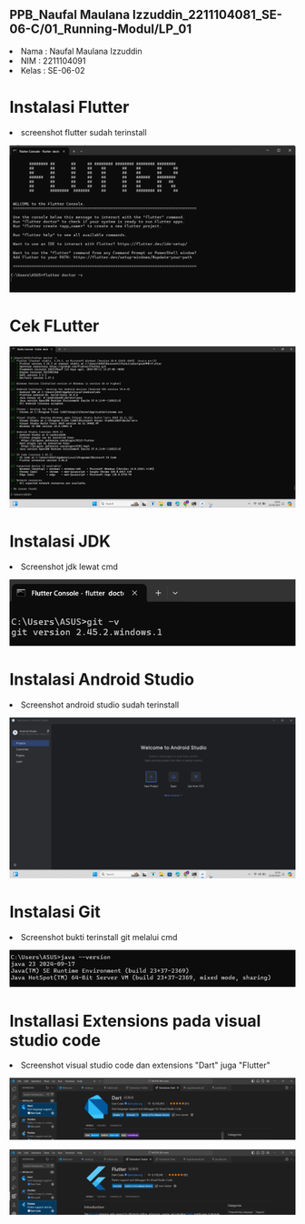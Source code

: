 
## PPB_Naufal Maulana Izzuddin_2211104081_SE-06-C/01_Running-Modul/LP_01

<li> Nama   : Naufal Maulana Izzuddin
<li> NIM    : 2211104091
<li> Kelas  : SE-06-02

# Instalasi Flutter
<li> screenshot flutter sudah terinstall

![image](img/flutter.png)

# Cek FLutter

![image](img/cek_flutter.png)

# Instalasi JDK
<li> Screenshot jdk lewat cmd

![image](img/jdk.png)

# Instalasi Android Studio
<li> Screenshot android studio sudah terinstall

![image](img/android_studio.png)

# Instalasi Git
<li> Screenshot bukti terinstall git melalui cmd

![image](img/git.png)

# Installasi Extensions pada visual studio code
<li> Screenshot visual studio code dan extensions "Dart" juga "Flutter"

![image](img/ekstension_dart.png)
<br>

![image](img/ekstension_flutter.png)

